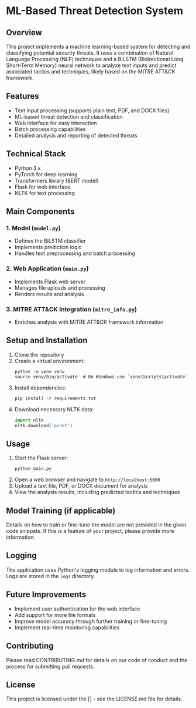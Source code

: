 # ML-Based Threat Detection System

## Overview
This project implements a machine learning-based system for detecting and classifying potential security threats. It uses a combination of Natural Language Processing (NLP) techniques and a BiLSTM (Bidirectional Long Short-Term Memory) neural network to analyze text inputs and predict associated tactics and techniques, likely based on the MITRE ATT&CK framework.

## Features
- Text input processing (supports plain text, PDF, and DOCX files)
- ML-based threat detection and classification
- Web interface for easy interaction
- Batch processing capabilities
- Detailed analysis and reporting of detected threats

## Technical Stack
- Python 3.x
- PyTorch for deep learning
- Transformers library (BERT model)
- Flask for web interface
- NLTK for text processing

## Main Components

### 1. Model (`model.py`)
- Defines the BiLSTM classifier
- Implements prediction logic
- Handles text preprocessing and batch processing

### 2. Web Application (`main.py`)
- Implements Flask web server
- Manages file uploads and processing
- Renders results and analysis

### 3. MITRE ATT&CK Integration (`mitre_info.py`)
- Enriches analysis with MITRE ATT&CK framework information

## Setup and Installation

1. Clone the repository
2. Create a virtual environment:
   ```
   python -m venv venv
   source venv/bin/activate  # On Windows use `venv\Scripts\activate`
   ```
3. Install dependencies:
   ```
   pip install -r requirements.txt
   ```
4. Download necessary NLTK data:
   ```python
   import nltk
   nltk.download('punkt')
   ```

## Usage

1. Start the Flask server:
   ```
   python main.py
   ```
2. Open a web browser and navigate to `http://localhost:5000`
3. Upload a text file, PDF, or DOCX document for analysis
4. View the analysis results, including predicted tactics and techniques

## Model Training (if applicable)

Details on how to train or fine-tune the model are not provided in the given code snippets. If this is a feature of your project, please provide more information.

## Logging

The application uses Python's logging module to log information and errors. Logs are stored in the `logs` directory.

## Future Improvements

- Implement user authentication for the web interface
- Add support for more file formats
- Improve model accuracy through further training or fine-tuning
- Implement real-time monitoring capabilities

## Contributing

Please read CONTRIBUTING.md for details on our code of conduct and the process for submitting pull requests.

## License

This project is licensed under the [] - see the LICENSE.md file for details.
